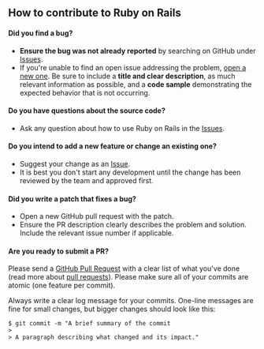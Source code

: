 ## How to contribute to Ruby on Rails

#### **Did you find a bug?**

* **Ensure the bug was not already reported** by searching on GitHub under 
[Issues](https://github.com/fetorres/video-query-api/issues).
* If you're unable to find an open issue addressing the problem, 
[open a new one](https://github.com/fetorres/video-query-api/issues). 
Be sure to include a **title and clear description**, as much relevant information as possible, and a **code sample** 
demonstrating the expected behavior that is not occurring.

#### **Do you have questions about the source code?**

* Ask any question about how to use Ruby on Rails in the [Issues](https://github.com/fetorres/video-query-api/issues).

#### **Do you intend to add a new feature or change an existing one?**

* Suggest your change as an [Issue](https://github.com/fetorres/video-query-api/issues).
* It is best you don't start any development until the change has been reviewed by the team and approved first.

#### **Did you write a patch that fixes a bug?**

* Open a new GitHub pull request with the patch.
* Ensure the PR description clearly describes the problem and solution. Include the relevant issue number if applicable.

#### **Are you ready to submit a PR?**

Please send a [GitHub Pull Request](https://github.com/fetorres/video-query-api/compare?expand=1) with a clear list of 
what you've done (read more about [pull requests](http://help.github.com/pull-requests/)). 
Please make sure all of your commits are atomic (one feature per commit).

Always write a clear log message for your commits. One-line messages are fine for small changes, but bigger changes 
should look like this:

    $ git commit -m "A brief summary of the commit
    > 
    > A paragraph describing what changed and its impact."


